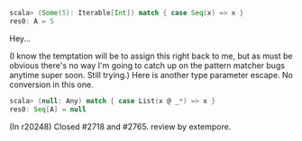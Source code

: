 ```scala
scala> (Some(5): Iterable[Int]) match { case Seq(x) => x }
res0: A = 5

```
Hey...

(I know the temptation will be to assign this right back to me, but as must be obvious there's no way I'm going to catch up on the pattern matcher bugs anytime super soon.  Still trying.)
Here is another type parameter escape.  No conversion in this one.
```scala
scala> (null: Any) match { case List(x @ _*) => x }
res0: Seq[A] = null
```
(In r20248) Closed #2718 and #2765. review by extempore. 
